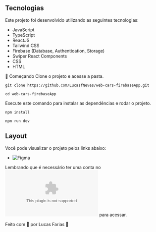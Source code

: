 
## Tecnologias
Este projeto foi desenvolvido utilizando as seguintes tecnologias:

- JavaScript
- TypeScript
- ReactJS
- Tailwind CSS
- Firebase (Database, Authentication, Storage)
- Swiper React Components
- CSS
- HTML

🚀 Começando
Clone o projeto e acesse a pasta.

```
git clone https://github.com/LucasfNeves/web-cars-firebaseApp.git

cd web-cars-firebaseApp
```

Execute este comando para instalar as dependências e rodar o projeto.

```
npm install

npm run dev
```

 ## Layout
Você pode visualizar o projeto pelos links abaixo:

- ![Figma](https://www.figma.com/file/Lf0z6tLiFPDOX6ILuDYRlx/Projeto-WebCarros?type=design&node-id=0%3A1&mode=design&t=4eYf2VXLc1gDJd27-1)

Lembrando que é necessário ter uma conta no ![Figma](figma.com) para acessar.

Feito com 💜 por Lucas Farias 👋
